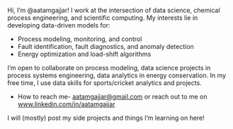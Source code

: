 Hi, I’m @aatamgajjar! I work at the intersection of data science, chemical process engineering, and scientific computing. My interests lie in developing data-driven models for:

- Process modeling, monitoring, and control
- Fault identification, fault diagnostics, and anomaly detection
- Energy optimization and load-shift algorithms

I’m open to collaborate on process modeling, data science projects in process systems engineering, data analytics in energy conservation. In my free time, I use data skills for sports/cricket analytics and projects.
- How to reach me- aatamgajjar@gmail.com or reach out to me on www.linkedin.com/in/aatamgajjar

I will (mostly) post my side projects and things I’m learning on here!

<!---
aatamgajjar/aatamgajjar is a ✨ special ✨ repository because its `README.md` (this file) appears on your GitHub profile.
You can click the Preview link to take a look at your changes.
--->

